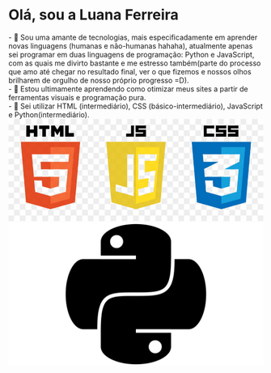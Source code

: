 <h1>Olá, sou a Luana Ferreira</h1>
- 👀 Sou uma amante de tecnologias, mais especificadamente em aprender novas linguagens (humanas e não-humanas hahaha), atualmente apenas sei programar em duas
linguagens de programação: Python e JavaScript, com as quais me divirto bastante e me estresso também(parte do processo que amo até chegar no resultado final, ver
o que fizemos e nossos olhos brilharem de orgulho de nosso próprio progresso =D).<br>
- 🌱 Estou ultimamente aprendendo como otimizar meus sites a partir de ferramentas visuais e programação pura.<br>
- 📔 Sei utilizar HTML (intermediário), CSS (básico-intermediário), JavaScript e Python(intermediário). <br>
<img size="1" src="html-css-js.jpg"><img size="1" src="Python-Simbolo.png">
<link rel="stylesheet" href="style.css">

<!---
luanaferreir4/luanaferreir4 is a ✨ special ✨ repository because its `README.md` (this file) appears on your GitHub profile.
You can click the Preview link to take a look at your changes.
--->
